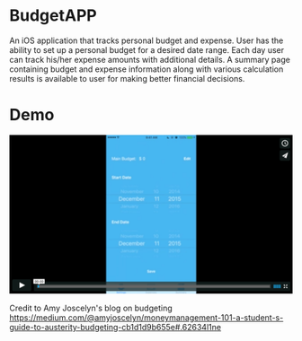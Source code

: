 # BudgetAPP

An iOS application that tracks personal budget and expense. User has the ability to set up a personal budget for a desired date range. Each day user can track his/her expense amounts with additional details. A summary page containing budget and expense information along with various calculation results is available to user for making better financial decisions.

# Demo
[![IMAGE ALT TEXT](DemoImage.png)](https://vimeo.com/148703284 "Demo Video")

Credit to Amy Joscelyn's blog on budgeting 
https://medium.com/@amyjoscelyn/moneymanagement-101-a-student-s-guide-to-austerity-budgeting-cb1d1d9b655e#.62634l1ne

